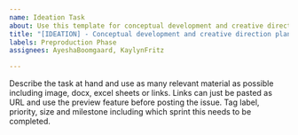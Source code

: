 ```yaml
---
name: Ideation Task
about: Use this template for conceptual development and creative direction planning
title: "[IDEATION] - Conceptual development and creative direction planning"
labels: Preproduction Phase
assignees: AyeshaBoomgaard, KaylynFritz

---
```


Describe the task at hand and use as many relevant material as possible including image, docx, excel sheets or links. Links can just be pasted as URL and use the preview feature before posting the issue. Tag label, priority, size and milestone including which sprint this needs to be completed.
